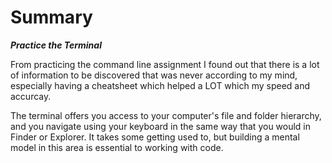# Summary


***Practice the Terminal***

From practicing the command line assignment I found out that there is a lot of information to be discovered that was never according to my mind, especially having a cheatsheet which helped a LOT which my speed and accurcay.


The terminal offers you access to your computer's file and folder hierarchy, and you navigate using your keyboard in the same way that you would in Finder or Explorer. It takes some getting used to, but building a mental model in this area is essential to working with code.
